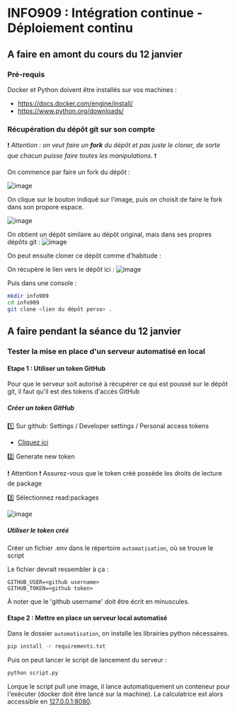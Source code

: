 # INFO909 : Intégration continue - Déploiement continu

## A faire en amont du cours du 12 janvier

### Pré-requis

Docker et Python doivent être installés sur vos machines :
- https://docs.docker.com/engine/install/
- https://www.python.org/downloads/

### Récupération du dépôt git sur son compte

:exclamation: _Attention : on veut faire un **fork** du dépôt et pas juste le cloner, de sorte que chacun puisse faire toutes les manipulations._ :exclamation:

On commence par faire un fork du dépôt : 

![image](https://user-images.githubusercontent.com/43339411/148648272-13c335a0-c50a-4361-af7c-01a1098836d9.png)

On clique sur le bouton indiqué sur l'image, puis on choisit de faire le fork dans son propore espace.

![image](https://user-images.githubusercontent.com/43339411/148648366-5e7ad2ed-2282-4f09-aa80-430629114c86.png)

On obtient un dépôt similaire au dépôt original, mais dans ses propres dépôts git : ![image](https://user-images.githubusercontent.com/43339411/148648402-c04e8051-93f9-4857-a609-e1c3c590cf71.png)

On peut ensuite cloner ce dépôt comme d'habitude : 

On récupère le lien vers le dépôt ici : ![image](https://user-images.githubusercontent.com/43339411/148648489-0fd35fe3-9234-45c9-9b16-10c26b443aa0.png)

Puis dans une console : 

```sh
mkdir info909
cd info909
git clone <lien du dépôt perso> .
```

## A faire pendant la séance du 12 janvier

### Tester la mise en place d'un serveur automatisé en local


#### Etape 1 : Utiliser un token GitHub

Pour que le serveur soit autorisé à récupérer ce qui est poussé sur le dépôt git, il faut qu'il est des tokens d'accès GitHub

##### Créer un token GitHub

:one: Sur github: Settings / Developer settings / Personal access tokens
  - [Cliquez ici](https://github.com/settings/tokens "Tokens")

:two: Generate new token

:exclamation: Attention :exclamation: Assurez-vous que le token créé possède les droits de lecture de package

:three: Sélectionnez  read:packages

![image](https://user-images.githubusercontent.com/75121454/148825832-205e6f9c-4305-4eaa-9689-4991ee1ce974.png)


##### Utiliser le token créé

Créer un fichier .env dans le répertoire `automatisation`, où se trouve le script

Le fichier devrait ressembler à ça :

```
GITHUB_USER=<github username>
GITHUB_TOKEN=<github token>
```
À noter que le 'github username' doit être écrit en minuscules.

#### Etape 2 : Mettre en place un serveur local automatisé

Dans le dossier `automatisation`, on installe les librairies python nécessaires.

```bash
pip install -r requirements.txt
```

Puis on peut lancer le script de lancement du serveur :

```bash
python script.py
```
Lorque le script pull une image, il lance automatiquement un conteneur pour l'exécuter (docker doit être lancé sur la machine). La calculatrice est alors accessible en <a href="http://127.0.0.1:8080">127.0.0.1:8080</a>.
